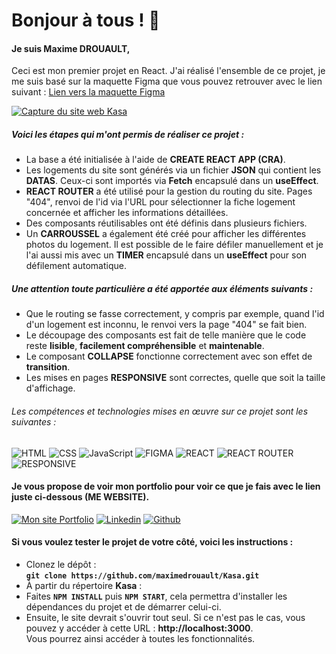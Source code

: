 # Bonjour à tous ! 👋

#### Je suis Maxime DROUAULT,
Ceci est mon premier projet en React. J'ai réalisé l'ensemble de ce projet, je me suis basé sur la maquette Figma que vous pouvez retrouver avec le lien suivant :
<a href='https://www.figma.com/file/bk8zXftCb0vgkO9ebtaec2/UI-Design-Kasa-FR?type=design&node-id=0%3A1&t=k8bfSs3Gmqh2JcB7-1' target="_blank">Lien vers la maquette Figma</a>

<a href="https://maxime-drouault-kasa.vercel.app/" target="_blank">
  <img src="https://maximedrouault.vercel.app/img/kasa.jpg" alt="Capture du site web Kasa" />
</a>

##### Voici les étapes qui m'ont permis de réaliser ce projet :
- La base a été initialisée à l'aide de **CREATE REACT APP (CRA)**.
- Les logements du site sont générés via un fichier **JSON** qui contient les **DATAS**. Ceux-ci sont importés via **Fetch** encapsulé dans un **useEffect**.
- **REACT ROUTER** a été utilisé pour la gestion du routing du site. Pages "404", renvoi de l'id via l'URL pour sélectionner la fiche logement concernée et afficher les informations détaillées.
- Des composants réutilisables ont été définis dans plusieurs fichiers.
- Un **CARROUSSEL** a également été créé pour afficher les différentes photos du logement. Il est possible de le faire défiler manuellement et je l'ai aussi mis avec un **TIMER** encapsulé dans un **useEffect** pour son défilement automatique.

##### Une attention toute particulière a été apportée aux éléments suivants :
- Que le routing se fasse correctement, y compris par exemple, quand l'id d'un logement est inconnu, le renvoi vers la page "404" se fait bien.
- Le découpage des composants est fait de telle manière que le code reste **lisible**, **facilement compréhensible** et **maintenable**.
- Le composant **COLLAPSE** fonctionne correctement avec son effet de **transition**.
- Les mises en pages **RESPONSIVE** sont correctes, quelle que soit la taille d'affichage.

###### Les compétences et technologies mises en œuvre sur ce projet sont les suivantes :

![HTML](https://img.shields.io/badge/HTML-%23FFac45.svg?&style=for-the-badge&logo=html5&logoColor=white&color=orange)
![CSS](https://img.shields.io/badge/CSS-%23FFac45.svg?&style=for-the-badge&logo=css3&logoColor=white&color=blue)
![JavaScript](https://img.shields.io/badge/JAVASCRIPT-%23FFac45.svg?&style=for-the-badge&logo=javascript&logoColor=white&color=yellow)
![FIGMA](https://img.shields.io/badge/Figma-F24E1E?style=for-the-badge&logo=figma&logoColor=white)
![REACT](https://img.shields.io/badge/React-005C84?style=for-the-badge&logo=react&logoColor=white)
![REACT ROUTER](https://img.shields.io/badge/React_Router-CA4245?style=for-the-badge&logo=react-router&logoColor=white)
![RESPONSIVE](https://img.shields.io/badge/RESPONSIVE-18A303?&style=for-the-badge&logo=RESPONSIVE&logoColor=white&color=18A303)


#### Je vous propose de voir mon portfolio pour voir ce que je fais avec le lien juste ci-dessous (ME WEBSITE).

<a href='https://maximedrouault.vercel.app/' target="_blank"><img alt='Mon site Portfolio' src='https://img.shields.io/badge/website-000000?style=for-the-badge&logo=About.me&logoColor=white'/></a>
<a href='https://www.linkedin.com/in/maximedrouault/' target="_blank"><img alt='Linkedin' src='https://img.shields.io/badge/linkedin-%230077B5.svg?style=for-the-badge&logo=linkedin&logoColor=white'/></a>
<a href='https://github.com/maximedrouault' target="_blank"><img alt='Github' src='https://img.shields.io/badge/GitHub-100000?style=for-the-badge&logo=github&logoColor=white'/></a>

#### Si vous voulez tester le projet de votre côté, voici les instructions :<br>
- Clonez le dépôt :<br>
**`git clone https://github.com/maximedrouault/Kasa.git`**
- À partir du répertoire **Kasa** :<br>
- Faites **`NPM INSTALL`** puis **`NPM START`**, cela permettra d'installer les dépendances du projet et de démarrer celui-ci.
- Ensuite, le site devrait s'ouvrir tout seul. Si ce n'est pas le cas, vous pouvez y accéder à cette URL : **http://localhost:3000**.<br>
Vous pourrez ainsi accéder à toutes les fonctionnalités.
